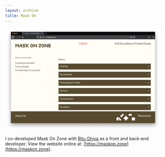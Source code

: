 ```yaml
---
layout: archive
title: Mask On
---
```


![A screenshot of the Mask On website.](/assets/img/archive/mask-on/mask-on.png)

I co-developed Mask On Zone with [Ritu Ghiya](https://www.ritu.online/) as a front and back-end developer. View the website online at: [https://maskon.zone](https://maskon.zone).